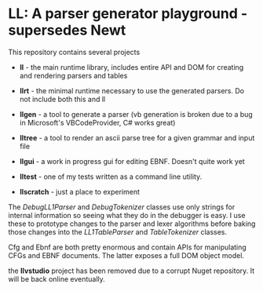 # LL: A parser generator playground - supersedes Newt

This repository contains several projects

* **ll** - the main runtime library, includes entire API and DOM for creating and rendering parsers and tables

* **llrt** - the minimal runtime necessary to use the generated parsers. Do not include both this and ll

* **llgen** - a tool to generate a parser (vb generation is broken due to a bug in Microsoft's VBCodeProvider, C# works great)

* **lltree** - a tool to render an ascii parse tree for a given grammar and input file

* **llgui** - a work in progress gui for editing EBNF. Doesn't quite work yet

* **lltest** - one of my tests written as a command line utility.

* **llscratch** - just a place to experiment

The *DebugLL1Parser* and *DebugTokenizer* classes use only strings for internal information so seeing what they do in the debugger is easy. I use these to prototype changes to the parser and lexer algorithms before baking those changes into the *LL1TableParser* and *TableTokenizer* classes.

Cfg and Ebnf are both pretty enormous and contain APIs for manipulating CFGs and EBNF documents. The latter exposes a full DOM object model.

the **llvstudio** project has been removed due to a corrupt Nuget repository. It will be back online eventually.
